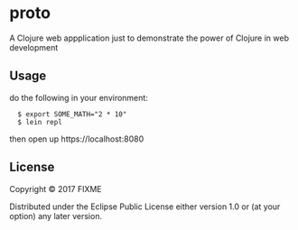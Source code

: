# proto

A Clojure web appplication just to demonstrate the power of Clojure in web development

## Usage

do the following in your environment:

```
  $ export SOME_MATH="2 * 10"
  $ lein repl
```
then open up https://localhost:8080

## License

Copyright © 2017 FIXME

Distributed under the Eclipse Public License either version 1.0 or (at
your option) any later version.
